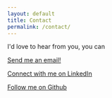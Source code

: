 ```yaml
---
layout: default
title: Contact
permalink: /contact/
---
```


I'd love to hear from you, you can

[Send me an email!](mailto:nfpuleo@gmail.com)

[Connect with me on LinkedIn](https://www.linkedin.com/in/nfplse/)

[Follow me on Github](https://github.com/gitpuleo)

